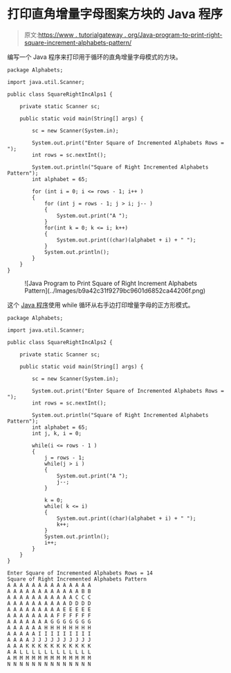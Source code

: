 # 打印直角增量字母图案方块的 Java 程序

> 原文:[https://www . tutorialgateway . org/Java-program-to-print-right-square-increment-alphabets-pattern/](https://www.tutorialgateway.org/java-program-to-print-square-of-right-increment-alphabets-pattern/)

编写一个 Java 程序来打印用于循环的直角增量字母模式的方块。

```
package Alphabets;

import java.util.Scanner;

public class SquareRightIncAlps1 {

	private static Scanner sc;

	public static void main(String[] args) {

		sc = new Scanner(System.in);	

		System.out.print("Enter Square of Incremented Alphabets Rows = ");
		int rows = sc.nextInt();

		System.out.println("Square of Right Incremented Alphabets Pattern");
		int alphabet = 65;

		for (int i = 0; i <= rows - 1; i++ ) 
		{
			for (int j = rows - 1; j > i; j-- ) 	
			{
				System.out.print("A ");
			}
			for(int k = 0; k <= i; k++)
			{
				System.out.print((char)(alphabet + i) + " ");
			}
			System.out.println();
		}
	}
}
```

<figure class="wp-block-image size-large">![Java Program to Print Square of Right Increment Alphabets Pattern](../Images/b9a42c31f9279bc9601d6852ca44206f.png)</figure>

这个 [Java 程序](https://www.tutorialgateway.org/learn-java-programs/)使用 while 循环从右手边打印增量字母的正方形模式。

```
package Alphabets;

import java.util.Scanner;

public class SquareRightIncAlps2 {

	private static Scanner sc;

	public static void main(String[] args) {

		sc = new Scanner(System.in);	

		System.out.print("Enter Square of Incremented Alphabets Rows = ");
		int rows = sc.nextInt();

		System.out.println("Square of Right Incremented Alphabets Pattern");
		int alphabet = 65;
		int j, k, i = 0;

		while(i <= rows - 1 ) 
		{
			j = rows - 1;
			while(j > i ) 	
			{
				System.out.print("A ");
				j--;
			}

			k = 0;
			while( k <= i)
			{
				System.out.print((char)(alphabet + i) + " ");
				k++;
			}
			System.out.println();
			i++;
		}
	}
}
```

```
Enter Square of Incremented Alphabets Rows = 14
Square of Right Incremented Alphabets Pattern
A A A A A A A A A A A A A A 
A A A A A A A A A A A A B B 
A A A A A A A A A A A C C C 
A A A A A A A A A A D D D D 
A A A A A A A A A E E E E E 
A A A A A A A A F F F F F F 
A A A A A A A G G G G G G G 
A A A A A A H H H H H H H H 
A A A A A I I I I I I I I I 
A A A A J J J J J J J J J J 
A A A K K K K K K K K K K K 
A A L L L L L L L L L L L L 
A M M M M M M M M M M M M M 
N N N N N N N N N N N N N N 
```